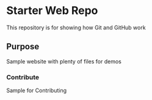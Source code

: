 # Starter Web Repo

This repository is for showing how Git and GitHub work

## Purpose

Sample website with plenty of files for demos


### Contribute
Sample for Contributing